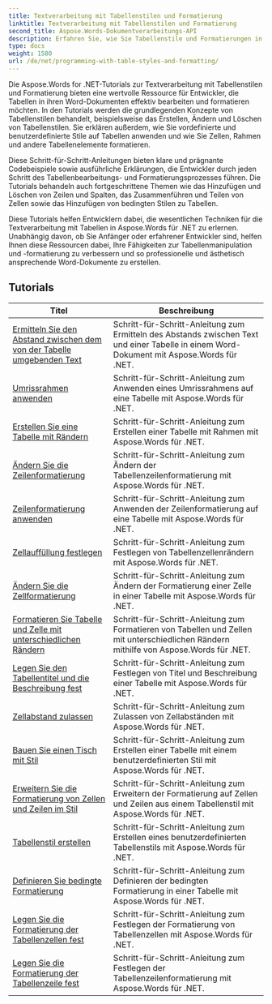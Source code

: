 ```yaml
---
title: Textverarbeitung mit Tabellenstilen und Formatierung
linktitle: Textverarbeitung mit Tabellenstilen und Formatierung
second_title: Aspose.Words-Dokumentverarbeitungs-API
description: Erfahren Sie, wie Sie Tabellenstile und Formatierungen in Aspose.Words für .NET programmieren. Erfahren Sie mit Schritt-für-Schritt-Anleitungen und Beispielcode in C#, wie Sie vordefinierte Stile anwenden, Zellformatierungen, Rahmen und mehr anpassen.
type: docs
weight: 1580
url: /de/net/programming-with-table-styles-and-formatting/
---
```

Die Aspose.Words for .NET-Tutorials zur Textverarbeitung mit Tabellenstilen und Formatierung bieten eine wertvolle Ressource für Entwickler, die Tabellen in ihren Word-Dokumenten effektiv bearbeiten und formatieren möchten. In den Tutorials werden die grundlegenden Konzepte von Tabellenstilen behandelt, beispielsweise das Erstellen, Ändern und Löschen von Tabellenstilen. Sie erklären außerdem, wie Sie vordefinierte und benutzerdefinierte Stile auf Tabellen anwenden und wie Sie Zellen, Rahmen und andere Tabellenelemente formatieren.

Diese Schritt-für-Schritt-Anleitungen bieten klare und prägnante Codebeispiele sowie ausführliche Erklärungen, die Entwickler durch jeden Schritt des Tabellenbearbeitungs- und Formatierungsprozesses führen. Die Tutorials behandeln auch fortgeschrittene Themen wie das Hinzufügen und Löschen von Zeilen und Spalten, das Zusammenführen und Teilen von Zellen sowie das Hinzufügen von bedingten Stilen zu Tabellen.

Diese Tutorials helfen Entwicklern dabei, die wesentlichen Techniken für die Textverarbeitung mit Tabellen in Aspose.Words für .NET zu erlernen. Unabhängig davon, ob Sie Anfänger oder erfahrener Entwickler sind, helfen Ihnen diese Ressourcen dabei, Ihre Fähigkeiten zur Tabellenmanipulation und -formatierung zu verbessern und so professionelle und ästhetisch ansprechende Word-Dokumente zu erstellen.

 ## Tutorials
| Titel | Beschreibung |
| --- | --- |
| [Ermitteln Sie den Abstand zwischen dem von der Tabelle umgebenden Text](./get-distance-between-table-surrounding-text/) | Schritt-für-Schritt-Anleitung zum Ermitteln des Abstands zwischen Text und einer Tabelle in einem Word-Dokument mit Aspose.Words für .NET. |
| [Umrissrahmen anwenden](./apply-outline-border/) | Schritt-für-Schritt-Anleitung zum Anwenden eines Umrissrahmens auf eine Tabelle mit Aspose.Words für .NET. |
| [Erstellen Sie eine Tabelle mit Rändern](./build-table-with-borders/) | Schritt-für-Schritt-Anleitung zum Erstellen einer Tabelle mit Rahmen mit Aspose.Words für .NET. |
| [Ändern Sie die Zeilenformatierung](./modify-row-formatting/) | Schritt-für-Schritt-Anleitung zum Ändern der Tabellenzeilenformatierung mit Aspose.Words für .NET. |
| [Zeilenformatierung anwenden](./apply-row-formatting/) | Schritt-für-Schritt-Anleitung zum Anwenden der Zeilenformatierung auf eine Tabelle mit Aspose.Words für .NET. |
| [Zellauffüllung festlegen](./set-cell-padding/) | Schritt-für-Schritt-Anleitung zum Festlegen von Tabellenzellenrändern mit Aspose.Words für .NET. |
| [Ändern Sie die Zellformatierung](./modify-cell-formatting/) | Schritt-für-Schritt-Anleitung zum Ändern der Formatierung einer Zelle in einer Tabelle mit Aspose.Words für .NET. |
| [Formatieren Sie Tabelle und Zelle mit unterschiedlichen Rändern](./format-table-and-cell-with-different-borders/) | Schritt-für-Schritt-Anleitung zum Formatieren von Tabellen und Zellen mit unterschiedlichen Rändern mithilfe von Aspose.Words für .NET. |
| [Legen Sie den Tabellentitel und die Beschreibung fest](./set-table-title-and-description/) | Schritt-für-Schritt-Anleitung zum Festlegen von Titel und Beschreibung einer Tabelle mit Aspose.Words für .NET. |
| [Zellabstand zulassen](./allow-cell-spacing/) | Schritt-für-Schritt-Anleitung zum Zulassen von Zellabständen mit Aspose.Words für .NET. |
| [Bauen Sie einen Tisch mit Stil](./build-table-with-style/) | Schritt-für-Schritt-Anleitung zum Erstellen einer Tabelle mit einem benutzerdefinierten Stil mit Aspose.Words für .NET. |
| [Erweitern Sie die Formatierung von Zellen und Zeilen im Stil](./expand-formatting-on-cells-and-row-from-style/) | Schritt-für-Schritt-Anleitung zum Erweitern der Formatierung auf Zellen und Zeilen aus einem Tabellenstil mit Aspose.Words für .NET. |
| [Tabellenstil erstellen](./create-table-style/) | Schritt-für-Schritt-Anleitung zum Erstellen eines benutzerdefinierten Tabellenstils mit Aspose.Words für .NET. |
| [Definieren Sie bedingte Formatierung](./define-conditional-formatting/) | Schritt-für-Schritt-Anleitung zum Definieren der bedingten Formatierung in einer Tabelle mit Aspose.Words für .NET. |
| [Legen Sie die Formatierung der Tabellenzellen fest](./set-table-cell-formatting/) | Schritt-für-Schritt-Anleitung zum Festlegen der Formatierung von Tabellenzellen mit Aspose.Words für .NET. |
| [Legen Sie die Formatierung der Tabellenzeile fest](./set-table-row-formatting/) | Schritt-für-Schritt-Anleitung zum Festlegen der Tabellenzeilenformatierung mit Aspose.Words für .NET. |